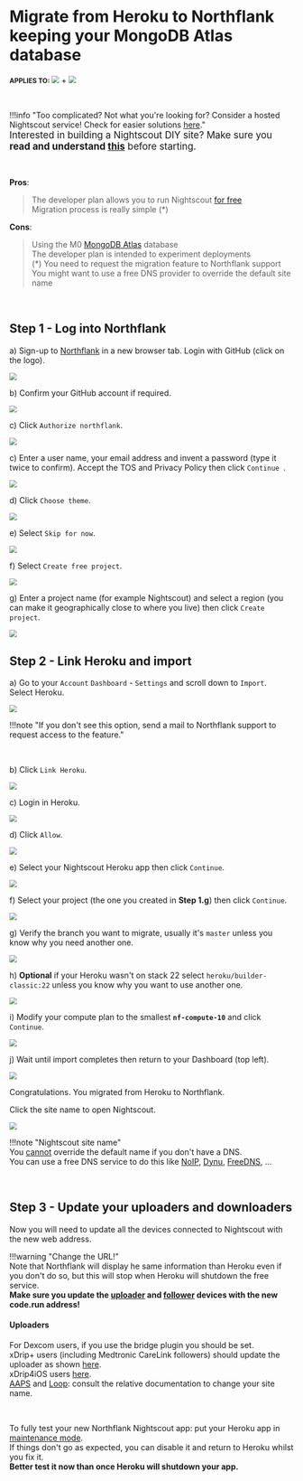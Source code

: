 # Migrate from Heroku to Northflank keeping your MongoDB Atlas database

<span style="font-size:smaller;">**APPLIES TO:**</span>  <img src="../../img/Northflank.png" style="zoom:80%;" /> + <img src="../../img/Atlas.png" style="zoom:80%;" />

</br>

!!!info "Too complicated? Not what you're looking for? Consider a hosted Nightscout service! Check for easier solutions [here](../../../#nightscout-as-a-service)."  
<span style="font-size:larger;">Interested in building a Nightscout DIY site?  Make sure you **read and understand [this](/#how-much-does-it-cost)** before starting.</span>

</br>

**Pros**:  

> The developer plan allows you to run Nightscout [for free](https://northflank.com/pricing)  
> Migration process is really simple (*)  

**Cons**:  

>Using the M0 [MongoDB Atlas](../../mongodb/atlas/) database  
>The developer plan is intended to experiment deployments  
>(*) You need to request the migration feature to Northflank support  
>You might want to use a free DNS provider to override the default site name  

</br>

## Step 1 - Log into Northflank

a) Sign-up to [Northflank](https://app.northflank.com/signup) in a new browser tab. Login with GitHub (click on the logo).

<img src="../img/Northflank00.png" style="zoom:80%;" />

</br>

b) Confirm your GitHub account if required.

<img src="../img/Northflank01.png" style="zoom:80%;" />

</br>

c) Click `Authorize northflank`.

<img src="../img/Northflank02b.png" style="zoom:80%;" />

</br>

c) Enter a user name, your email address and invent a password (type it twice to confirm). Accept the TOS and Privacy Policy then click  `Continue `.

<img src="../img/Northflank03.png" style="zoom:80%;" />

</br>

d) Click `Choose theme`.

<img src="../img/Northflank04.png" style="zoom:80%;" />

</br>

e) Select `Skip for now`.

<img src="../img/Northflank05.png" style="zoom:80%;" />

</br>

f) Select `Create free project`.

<img src="../img/Northflank06.png" style="zoom:80%;" />

</br>

g) Enter a project name (for example Nightscout) and select a region (you can make it geographically close to where you live) then click `Create project`.

<img src="../img/Northflank07.png" style="zoom:80%;" />

</br>

## Step 2 - Link Heroku and import

a) Go to your `Account` `Dashboard` - `Settings` and scroll down to `Import`.  
Select Heroku.

<img src="../img/NorthflankM01.png" style="zoom:80%;" />

!!!note  "If you don't see this option, send a mail to Northflank support to request access to the feature."

</br>

b) Click `Link Heroku`.

<img src="../img/NorthflankM02.png" style="zoom:80%;" />

</br>

c) Login in Heroku.

<img src="../img/NorthflankM03.png" style="zoom:80%;" />

</br>

d)  Click `Allow`.

<img src="../img/NorthflankM04.png" style="zoom:80%;" />

</br>

e)  Select your Nightscout Heroku app then click `Continue`.

<img src="../img/NorthflankM05.png" style="zoom:80%;" />

</br>

f)  Select your project (the one you created in **Step 1.g**) then click `Continue`.

<img src="../img/NorthflankM06.png" style="zoom:80%;" />

</br>

g)  Verify the branch you want to migrate, usually it's `master` unless you know why you need another one.

<img src="../img/NorthflankM07.png" style="zoom:80%;" />

</br>

h)  **Optional** if your Heroku wasn't on stack 22 select  `heroku/builder-classic:22` unless you know why you want to use another one.

<img src="../img/NorthflankM08.png" style="zoom:80%;" />

</br>

i)  Modify your compute plan to the smallest **`nf-compute-10`** and click `Continue`.

<img src="../img/NorthflankM09.png" style="zoom:80%;" />

</br>

j)  Wait until import completes then return to your Dashboard (top left).

<img src="../img/NorthflankM10.png" style="zoom:80%;" />

</br>

Congratulations. You migrated from Heroku to Northflank.

Click the site name to open Nightscout.

<img src="../img/NorthflankM11.png" style="zoom:80%;" />

</br>

!!!note "Nightscout site name"  
    You [cannot](https://northflank.com/docs/v1/application/network/configure-ports#public-ports) override the default name if you don't have a DNS.  
    You can use a free DNS service to do this like [NoIP](https://www.noip.com/),  [Dynu](https://www.dynu.com/), [FreeDNS](https://freedns.afraid.org/), ...

</br>

## Step 3 - Update your uploaders and downloaders

Now you will need to update all the devices connected to Nightscout with the new web address.

!!!warning "Change the URL!"  
    Note that Northflank will display he same information than Heroku even if you don't do so, but this will stop when Heroku will shutdown the free service.  
    **Make sure you update the [uploader](../../../uploader/setup/) and [follower](../../../nightscout/downloaders/) devices with the new code.run address!**

#### Uploaders

For Dexcom users, if you use the bridge plugin you should be set.  
xDrip+ users (including Medtronic CareLink followers) should update the uploader as shown [here](../../../uploader/setup/#xdrip).  
xDrip4iOS users [here](https://xdrip4ios.readthedocs.io/en/latest/connect/cgm/#nightscout-upload).  
[AAPS](https://androidaps.readthedocs.io/en/latest/Configuration/Preferences.html#nsclient) and [Loop](https://loopkit.github.io/loopdocs/operation/loop-settings/services/): consult the relative documentation to change your site name.

</br>

To fully test your new Northflank Nightscout app: put your Heroku app in [maintenance mode](../../../troubleshoot/heroku/#maintenance-mode).  
If things don't go as expected, you can disable it and return to Heroku whilst you fix it.  
**Better test it now than once Heroku will shutdown your app.**

</br>
